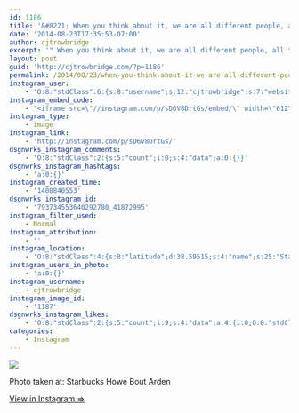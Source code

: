 ```yaml
---
id: 1186
title: '&#8221; When you think about it, we are all different people, all through our lives and that&#8217;s okay, that&#8217;s good! You&#8217;ve gotta keep moving, so long as you remember all the people that you used to be.&#8221;'
date: '2014-08-23T17:35:53-07:00'
author: cjtrowbridge
excerpt: '" When you think about it, we are all different people, all through our lives and that''s okay, that''s good! You''ve gotta keep moving, so long as you remember all the people that you used to be."'
layout: post
guid: 'http://cjtrowbridge.com/?p=1186'
permalink: /2014/08/23/when-you-think-about-it-we-are-all-different-people-all-through-our-lives-and-thats-okay-thats-good-youve-gotta-keep-moving-so-long-as-you-remember-all-the-people-that-you-used-to-be/
instagram_user:
    - 'O:8:"stdClass":6:{s:8:"username";s:12:"cjtrowbridge";s:7:"website";s:0:"";s:15:"profile_picture";s:103:"https://igcdn-photos-f-a.akamaihd.net/hphotos-ak-xpa1/t51.2885-19/925559_452430704897917_67836701_a.jpg";s:9:"full_name";s:13:"CJ Trowbridge";s:3:"bio";s:0:"";s:2:"id";s:8:"41872995";}'
instagram_embed_code:
    - "<iframe src=\"//instagram.com/p/sD6V8DrtGs/embed/\" width=\"612\" height=\"710\" frameborder=\"0\" scrolling=\"no\" allowtransparency=\"true\"></iframe>\n"
instagram_type:
    - image
instagram_link:
    - 'http://instagram.com/p/sD6V8DrtGs/'
dsgnwrks_instagram_comments:
    - 'O:8:"stdClass":2:{s:5:"count";i:0;s:4:"data";a:0:{}}'
dsgnwrks_instagram_hashtags:
    - 'a:0:{}'
instagram_created_time:
    - '1408840553'
dsgnwrks_instagram_id:
    - '793734553640292780_41872995'
instagram_filter_used:
    - Normal
instagram_attribution:
    - ''
instagram_location:
    - 'O:8:"stdClass":4:{s:8:"latitude";d:38.59515;s:4:"name";s:25:"Starbucks Howe Bout Arden";s:9:"longitude";d:-121.416607;s:2:"id";i:252209191;}'
instagram_users_in_photo:
    - 'a:0:{}'
instagram_username:
    - cjtrowbridge
instagram_image_id:
    - '1187'
dsgnwrks_instagram_likes:
    - 'O:8:"stdClass":2:{s:5:"count";i:9;s:4:"data";a:4:{i:0;O:8:"stdClass":4:{s:8:"username";s:10:"sweetlou89";s:15:"profile_picture";s:107:"https://igcdn-photos-g-a.akamaihd.net/hphotos-ak-xaf1/t51.2885-19/10932039_1597538033795198_627764409_a.jpg";s:2:"id";s:8:"38105725";s:9:"full_name";s:5:"Louie";}i:1;O:8:"stdClass":4:{s:8:"username";s:8:"cesarosp";s:15:"profile_picture";s:107:"https://igcdn-photos-f-a.akamaihd.net/hphotos-ak-xaf1/t51.2885-19/10560942_304167339756917_2000406505_a.jpg";s:2:"id";s:8:"39140135";s:9:"full_name";s:17:"César Solórzano";}i:2;O:8:"stdClass":4:{s:8:"username";s:8:"ford7213";s:15:"profile_picture";s:104:"https://scontent-b.cdninstagram.com/hphotos-xaf1/l/t51.2885-19/10601700_1455079964756116_697951094_a.jpg";s:2:"id";s:8:"24773925";s:9:"full_name";s:6:"Ford S";}i:3;O:8:"stdClass":4:{s:8:"username";s:8:"domsauce";s:15:"profile_picture";s:106:"https://igcdn-photos-f-a.akamaihd.net/hphotos-ak-xfa1/t51.2885-19/10748200_590475017746197_203154992_a.jpg";s:2:"id";s:9:"179889911";s:9:"full_name";s:13:"Dommy Johnson";}}}'
categories:
    - Instagram
---
```


[![](http://blog.cjtrowbridge.com/wp-content/uploads/2014/08/10597470_1521929801375134_1747267010_n2.jpg)](http://instagram.com/p/sD6V8DrtGs/)

Photo taken at: Starbucks Howe Bout Arden

[View in Instagram ⇒](http://instagram.com/p/sD6V8DrtGs/)